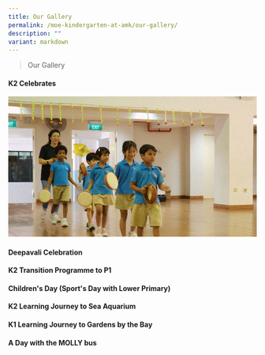 ```yaml
---
title: Our Gallery
permalink: /moe-kindergarten-at-amk/our-gallery/
description: ""
variant: markdown
---
```

> Our Gallery

#### K2 Celebrates

![](/images/MOE%20Kindergarten/K2_Celebration.gif)



#### Deepavali Celebration

#### K2 Transition Programme to P1



#### Children's Day (Sport's Day with Lower Primary)

#### K2 Learning Journey to Sea Aquarium

#### K1 Learning Journey to Gardens by the Bay

#### A Day with the MOLLY bus

